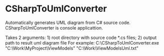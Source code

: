 # CSharpToUmlConverter
Automatically generates UML diagram from C# source code.
CSharpToUmlConverter is console applicattion.

Takes 2 arguments: 1) root directory with source code *.cs files; 2) output path to result uml diagram file
For example:
C:\CSharpToUmlConverter.exe "C:\Work\MyProject\ViewModels" "C:\Work\ViewModelsUml.txt"
